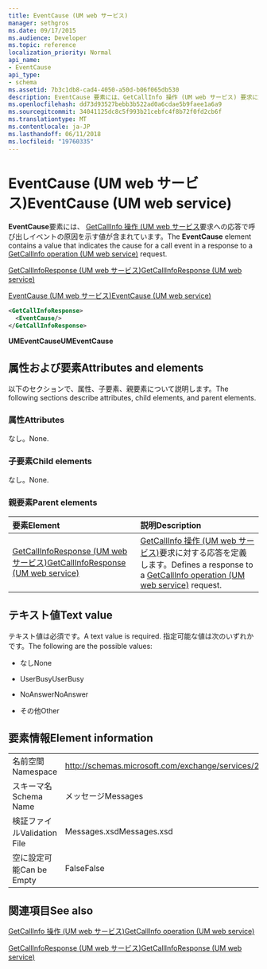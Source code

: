 ```yaml
---
title: EventCause (UM web サービス)
manager: sethgros
ms.date: 09/17/2015
ms.audience: Developer
ms.topic: reference
localization_priority: Normal
api_name:
- EventCause
api_type:
- schema
ms.assetid: 7b3c1db8-cad4-4050-a50d-b06f065db530
description: EventCause 要素には、GetCallInfo 操作 (UM web サービス) 要求に対する応答で呼び出しイベントの原因を示す値が含まれています。
ms.openlocfilehash: dd73d93527bebb3b522ad0a6cdae5b9faee1a6a9
ms.sourcegitcommit: 34041125dc8c5f993b21cebfc4f8b72f0fd2cb6f
ms.translationtype: MT
ms.contentlocale: ja-JP
ms.lasthandoff: 06/11/2018
ms.locfileid: "19760335"
---
```

# <a name="eventcause-um-web-service"></a><span data-ttu-id="4a37d-103">EventCause (UM web サービス)</span><span class="sxs-lookup"><span data-stu-id="4a37d-103">EventCause (UM web service)</span></span>

<span data-ttu-id="4a37d-104">**EventCause**要素には、 [GetCallInfo 操作 (UM web サービス](getcallinfo-operation-um-web-service.md)要求への応答で呼び出しイベントの原因を示す値が含まれています。</span><span class="sxs-lookup"><span data-stu-id="4a37d-104">The **EventCause** element contains a value that indicates the cause for a call event in a response to a [GetCallInfo operation (UM web service)](getcallinfo-operation-um-web-service.md) request.</span></span> 
  
[<span data-ttu-id="4a37d-105">GetCallInfoResponse (UM web サービス)</span><span class="sxs-lookup"><span data-stu-id="4a37d-105">GetCallInfoResponse (UM web service)</span></span>](getcallinforesponse-um-web-service.md)
  
[<span data-ttu-id="4a37d-106">EventCause (UM web サービス)</span><span class="sxs-lookup"><span data-stu-id="4a37d-106">EventCause (UM web service)</span></span>](eventcause-um-web-service.md)
  
```xml
<GetCallInfoResponse>
  <EventCause/>
</GetCallInfoResponse>
```

 <span data-ttu-id="4a37d-107">**UMEventCause**</span><span class="sxs-lookup"><span data-stu-id="4a37d-107">**UMEventCause**</span></span>
## <a name="attributes-and-elements"></a><span data-ttu-id="4a37d-108">属性および要素</span><span class="sxs-lookup"><span data-stu-id="4a37d-108">Attributes and elements</span></span>

<span data-ttu-id="4a37d-109">以下のセクションで、属性、子要素、親要素について説明します。</span><span class="sxs-lookup"><span data-stu-id="4a37d-109">The following sections describe attributes, child elements, and parent elements.</span></span>
  
### <a name="attributes"></a><span data-ttu-id="4a37d-110">属性</span><span class="sxs-lookup"><span data-stu-id="4a37d-110">Attributes</span></span>

<span data-ttu-id="4a37d-111">なし。</span><span class="sxs-lookup"><span data-stu-id="4a37d-111">None.</span></span>
  
### <a name="child-elements"></a><span data-ttu-id="4a37d-112">子要素</span><span class="sxs-lookup"><span data-stu-id="4a37d-112">Child elements</span></span>

<span data-ttu-id="4a37d-113">なし。</span><span class="sxs-lookup"><span data-stu-id="4a37d-113">None.</span></span>
  
### <a name="parent-elements"></a><span data-ttu-id="4a37d-114">親要素</span><span class="sxs-lookup"><span data-stu-id="4a37d-114">Parent elements</span></span>

|<span data-ttu-id="4a37d-115">**要素**</span><span class="sxs-lookup"><span data-stu-id="4a37d-115">**Element**</span></span>|<span data-ttu-id="4a37d-116">**説明**</span><span class="sxs-lookup"><span data-stu-id="4a37d-116">**Description**</span></span>|
|:-----|:-----|
|[<span data-ttu-id="4a37d-117">GetCallInfoResponse (UM web サービス)</span><span class="sxs-lookup"><span data-stu-id="4a37d-117">GetCallInfoResponse (UM web service)</span></span>](getcallinforesponse-um-web-service.md) <br/> |<span data-ttu-id="4a37d-118">[GetCallInfo 操作 (UM web サービス)](getcallinfo-operation-um-web-service.md)要求に対する応答を定義します。</span><span class="sxs-lookup"><span data-stu-id="4a37d-118">Defines a response to a [GetCallInfo operation (UM web service)](getcallinfo-operation-um-web-service.md) request.</span></span>  <br/> |
   
## <a name="text-value"></a><span data-ttu-id="4a37d-119">テキスト値</span><span class="sxs-lookup"><span data-stu-id="4a37d-119">Text value</span></span>

<span data-ttu-id="4a37d-120">テキスト値は必須です。</span><span class="sxs-lookup"><span data-stu-id="4a37d-120">A text value is required.</span></span> <span data-ttu-id="4a37d-121">指定可能な値は次のいずれかです。</span><span class="sxs-lookup"><span data-stu-id="4a37d-121">The following are the possible values:</span></span>
  
- <span data-ttu-id="4a37d-122">なし</span><span class="sxs-lookup"><span data-stu-id="4a37d-122">None</span></span>
    
- <span data-ttu-id="4a37d-123">UserBusy</span><span class="sxs-lookup"><span data-stu-id="4a37d-123">UserBusy</span></span>
    
- <span data-ttu-id="4a37d-124">NoAnswer</span><span class="sxs-lookup"><span data-stu-id="4a37d-124">NoAnswer</span></span>
    
- <span data-ttu-id="4a37d-125">その他</span><span class="sxs-lookup"><span data-stu-id="4a37d-125">Other</span></span>
    
## <a name="element-information"></a><span data-ttu-id="4a37d-126">要素情報</span><span class="sxs-lookup"><span data-stu-id="4a37d-126">Element information</span></span>

|||
|:-----|:-----|
|<span data-ttu-id="4a37d-127">名前空間</span><span class="sxs-lookup"><span data-stu-id="4a37d-127">Namespace</span></span>  <br/> |http://schemas.microsoft.com/exchange/services/2006/messages  <br/> |
|<span data-ttu-id="4a37d-128">スキーマ名</span><span class="sxs-lookup"><span data-stu-id="4a37d-128">Schema Name</span></span>  <br/> |<span data-ttu-id="4a37d-129">メッセージ</span><span class="sxs-lookup"><span data-stu-id="4a37d-129">Messages</span></span>  <br/> |
|<span data-ttu-id="4a37d-130">検証ファイル</span><span class="sxs-lookup"><span data-stu-id="4a37d-130">Validation File</span></span>  <br/> |<span data-ttu-id="4a37d-131">Messages.xsd</span><span class="sxs-lookup"><span data-stu-id="4a37d-131">Messages.xsd</span></span>  <br/> |
|<span data-ttu-id="4a37d-132">空に設定可能</span><span class="sxs-lookup"><span data-stu-id="4a37d-132">Can be Empty</span></span>  <br/> |<span data-ttu-id="4a37d-133">False</span><span class="sxs-lookup"><span data-stu-id="4a37d-133">False</span></span>  <br/> |
   
## <a name="see-also"></a><span data-ttu-id="4a37d-134">関連項目</span><span class="sxs-lookup"><span data-stu-id="4a37d-134">See also</span></span>



[<span data-ttu-id="4a37d-135">GetCallInfo 操作 (UM web サービス)</span><span class="sxs-lookup"><span data-stu-id="4a37d-135">GetCallInfo operation (UM web service)</span></span>](getcallinfo-operation-um-web-service.md)
  
[<span data-ttu-id="4a37d-136">GetCallInfoResponse (UM web サービス)</span><span class="sxs-lookup"><span data-stu-id="4a37d-136">GetCallInfoResponse (UM web service)</span></span>](getcallinforesponse-um-web-service.md)

